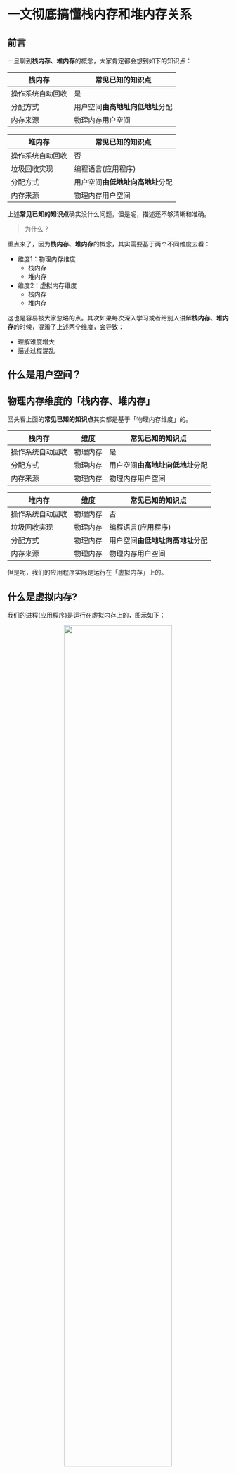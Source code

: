 # 一文彻底搞懂栈内存和堆内存关系

## 前言

一旦聊到**栈内存、堆内存**的概念，大家肯定都会想到如下的知识点：

|栈内存|常见已知的知识点|
|---|---|
操作系统自动回收|是
分配方式|用户空间**由高地址向低地址**分配
内存来源|物理内存用户空间

|堆内存|常见已知的知识点|
|---|---|
操作系统自动回收|否
垃圾回收实现|编程语言(应用程序)
分配方式|用户空间**由低地址向高地址**分配
内存来源|物理内存用户空间

上述**常见已知的知识点**确实没什么问题，但是呢，描述还不够清晰和准确。

> 为什么？

重点来了，因为**栈内存、堆内存**的概念，其实需要基于两个不同维度去看：

- 维度1：物理内存维度
    + 栈内存
    + 堆内存
- 维度2：虚拟内存维度
    + 栈内存
    + 堆内存

这也是容易被大家忽略的点。其次如果每次深入学习或者给别人讲解**栈内存、堆内存**的时候，混淆了上述两个维度，会导致：

- 理解难度增大
- 描述过程混乱

## 什么是用户空间？

## 物理内存维度的「栈内存、堆内存」

回头看上面的**常见已知的知识点**其实都是基于「物理内存维度」的。

|栈内存|维度|常见已知的知识点|
|---|---|---|
操作系统自动回收|物理内存|是
分配方式|物理内存|用户空间**由高地址向低地址**分配
内存来源|物理内存|物理内存用户空间

|堆内存|维度|常见已知的知识点|
|---|---|---|
操作系统自动回收|物理内存|否
垃圾回收实现|物理内存|编程语言(应用程序)
分配方式|物理内存|用户空间**由低地址向高地址**分配
内存来源|物理内存|物理内存用户空间

但是呢，我们的应用程序实际是运行在「虚拟内存」上的。

## 什么是虚拟内存?

我们的进程(应用程序)是运行在虚拟内存上的，图示如下：

<p align="center">
  <img src="http://cdn.tigerb.cn/20210129194928.png" style="width:70%">
</p>

使用虚拟内存的原因如下：

- 对于我们的进程而言，可使用的内存是连续的
- 安全，防止了进程直接对物理内存的操作(如果进程可以直接操作物理内存，那么存在某个进程篡改其他进程数据的可能)
- 虚拟内存和物理内存是通过MMU(Memory Manage Unit)映射的
- 等等

## 虚拟内存维度的「栈内存、堆内存」


同样「虚拟内存」也被开辟了「栈内存、堆内存」不同的区域，方便应用程序映射到实际的物理内存上，但是和物理内存的管理方式还不太一样。这里我们以Go语言为例看看差异：

- Go的虚拟内存统一由「内存管理器Memory Allcoator」管理
- 虚拟内存维度的**栈内存**来自于由「内存管理器 Memory Allcoator」统一分配
- 虚拟内存维度的**堆内存**来自于由「内存管理器 Memory Allcoator」统一分配
- 虚拟内存维度的**栈内存**来源于虚拟内存维度的**堆内存**`mheap`

关系图示如下：

<p align="center">
<img src="http://cdn.tigerb.cn/20220503213918.png
" style="width:80%">
</p>

得到：

|栈内存|维度|常见已知的知识点|
|---|---|---|
操作系统自动回收|虚拟内存|?
分配方式|虚拟内存|由内存管理器统一分配
内存来源|虚拟内存|虚拟内存堆内存`mheap`

|堆内存|维度|常见已知的知识点|
|---|---|---|
操作系统自动回收|虚拟内存|否
垃圾回收实现|虚拟内存|编程语言(应用程序)
分配方式|虚拟内存|由内存管理器统一分配
内存来源|虚拟内存|虚拟内存堆内存`mheap`

## 总结

以**Go语言为例**基于不同维度总结下「栈内存、堆内存」的关键点、以及基于不同维度的差异。如下：

|栈内存|维度|常见已知的知识点|
|---|---|---|
操作系统自动回收|虚拟内存、物理内存|是
自动回收实现|物理内存|操作系统
分配方式|虚拟内存|由内存管理器统一分配
分配方式|物理内存|用户空间**由高地址向低地址**分配
内存来源|虚拟内存|虚拟内存堆内存`mheap`
内存来源|物理内存|物理内存用户空间


|堆内存|维度|常见已知的知识点|
|---|---|---|
操作系统自动回收|虚拟内存、物理内存|否
垃圾回收实现|虚拟内存、物理内存|编程语言(应用程序)
分配方式|虚拟内存|由内存管理器统一分配
分配方式|物理内存|用户空间**由低地址向高地址**分配
内存来源|虚拟内存|虚拟内存堆内存`mheap`
内存来源|物理内存|物理内存用户空间




# 栈内存的分配

## 栈内存分配函数

栈内存分配的时机

- 1.创建`Goroutinue`
    + 创建`g0`
    + 创建`g`

创建一个全新`g`函数

```go
// src/runtime/proc.go::3943
// 创建一个指定栈内存的g
func malg(stacksize int32) *g {
	newg := new(g)
	if stacksize >= 0 {
		// ...略
		systemstack(func() {
            // 分配栈内存
			newg.stack = stackalloc(uint32(stacksize))
		})
		// ...略
	}
	return newg
}
```

创建`g0`
```go
// src/runtime/proc.go::1720
// 创建 m
func allocm(_p_ *p, fn func(), id int64) *m {
    // ...略
    if iscgo || mStackIsSystemAllocated() {
		mp.g0 = malg(-1)
	} else {
        // 创建g0 并申请8KB栈内存
		mp.g0 = malg(8192 * sys.StackGuardMultiplier)
	}
    // ...略
}
```

创建`g`
```go
// src/runtime/proc.go::3999
// 创建一个带有任务fn的goroutine
func newproc1(fn *funcval, argp unsafe.Pointer, narg int32, callergp *g, callerpc uintptr) *g {
    // ...略
    newg := gfget(_p_)
	if newg == nil {
        // 全局队列、本地队列找不到g 则 创建一个全新的goroutine
        // _StackMin = 2048
        // 申请2KB栈内存
		newg = malg(_StackMin)
		casgstatus(newg, _Gidle, _Gdead)
		allgadd(newg)
	}
    // ...略
}
```

```
g0申请8KB栈内存
g申请2KB栈内存
不在本章节范围，后续Go的调度系列会介绍
```

- 2.栈扩容

```go
// src/runtime/stack.go::838
func copystack(gp *g, newsize uintptr) {
	// ...略

	// 分配新的栈空间
	new := stackalloc(uint32(newsize))

    // ...略
}
```


都指向了 函数 `stackalloc`

<p align="center">
  <img src="http://cdn.tigerb.cn/20220405133309.png" style="width:50%">
</p>

分析 `stackalloc`

分析 `stackalloc`来源于

全局变量

- 1.`var stackpool`
- 2.`var stackLarge`

进一步分析全局变量 `var stackpool`和`var stackLarge`内存的来源

来自`mheap`

- 栈内存和堆内存都是统一由内存管理器管理`allco`
- 栈内存来自于`mheap`堆内存

<p align="center">
  <img src="http://cdn.tigerb.cn/20220503213918.png
" style="width:80%">
</p>

- 小于32KB的栈内存
- 大于32KB的栈内存

### 小于32KB栈分配过程

<p align="center">
  <img src="http://cdn.tigerb.cn/20220405234800.png" style="width:80%">
</p>

<p align="center">
  <img src="http://cdn.tigerb.cn/20220405234810.png" style="width:80%">
</p>


### 大于等于32KB栈分配过程

<p align="center">
  <img src="http://cdn.tigerb.cn/20220405234822.png" style="width:80%">
</p>

<p align="center">
  <img src="http://cdn.tigerb.cn/20220405234828.png" style="width:80%">
</p>